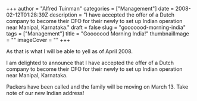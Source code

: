 +++
author = "Alfred Tuinman"
categories = ["Management"]
date = 2008-02-12T01:28:39Z
description = "I have accepted the offer of a Dutch company to become their CFO for their newly to set up Indian operation near Manipal, Karnataka."
draft = false
slug = "gooooood-morning-india"
tags = ["Management"]
title = "Gooooood Morning India!"
thumbnailImage = ""
imageCover = ""
+++


As that is what I will be able to yell as of April 2008.

I am delighted to announce that I have accepted the offer of a Dutch company to become their CFO for their newly to set up Indian operation near Manipal, Karnataka.

Packers have been called and the family will be moving on March 13. Take note of our new Indian address!

